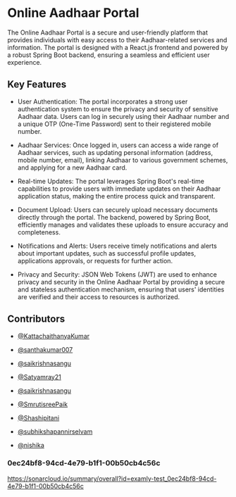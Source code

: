 # Online Aadhaar Portal

The Online Aadhaar Portal is a secure and user-friendly platform that provides individuals with easy access to their Aadhaar-related services and information. The portal is designed with a React.js frontend and powered by a robust Spring Boot backend, ensuring a seamless and efficient user experience.


## Key Features

* User Authentication: The portal incorporates a strong user authentication system to ensure the privacy and security of sensitive Aadhaar data. Users can log in securely using their Aadhaar number and a unique OTP (One-Time Password) sent to their registered mobile number.

* Aadhaar Services: Once logged in, users can access a wide range of Aadhaar services, such as updating personal information (address, mobile number, email), linking Aadhaar to various government schemes, and applying for a new Aadhaar card.

* Real-time Updates: The portal leverages Spring Boot's real-time capabilities to provide users with immediate updates on their Aadhaar application status, making the entire process quick and transparent.

* Document Upload: Users can securely upload necessary documents directly through the portal. The backend, powered by Spring Boot, efficiently manages and validates these uploads to ensure accuracy and completeness.

* Notifications and Alerts: Users receive timely notifications and alerts about important updates, such as successful profile updates, applications approvals, or requests for further action.

* Privacy and Security: JSON Web Tokens (JWT) are used to enhance privacy and security in the Online Aadhaar Portal by providing a secure and stateless authentication mechanism, ensuring that users' identities are verified and their access to resources is authorized.


## Contributors

- [@KattachaithanyaKumar](https://github.com/KattachaithanyaKumar)

- [@santhakumar007](https://github.com/santhakumar007)

- [@saikrishnasangu](https://github.com/saikrishnasangu)

- [@Satyamray21](https://github.com/Satyamray21)

- [@saikrishnasangu](https://github.com/Satyamray21)

- [@SmrutisreePaik](https://github.com/SmrutisreePaik)

- [@Shashipitani](https://github.com/Shashipitani)

- [@subhikshapannirselvam](https://github.com/subhikshapannirselvam)

- [@nishika](https://github.com/nishika-bandari)

### 0ec24bf8-94cd-4e79-b1f1-00b50cb4c56c
https://sonarcloud.io/summary/overall?id=examly-test_0ec24bf8-94cd-4e79-b1f1-00b50cb4c56c


